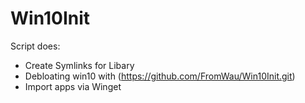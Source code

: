 # Win10Init
Script does:
* Create Symlinks for Libary
* Debloating win10 with (https://github.com/FromWau/Win10Init.git)
* Import apps via Winget
